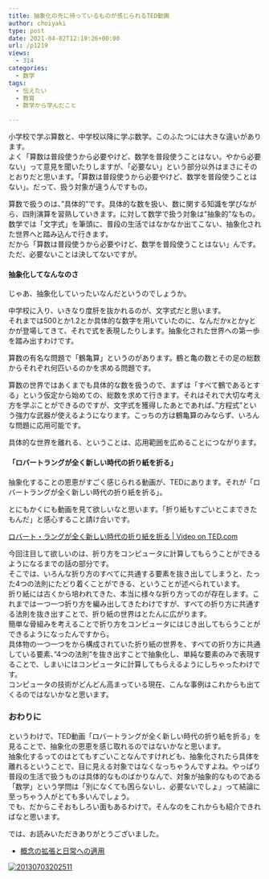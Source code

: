 ```yaml
---
title: 抽象化の先に待っているものが感じられるTED動画
author: choiyaki
type: post
date: 2021-04-02T12:19:26+00:00
url: /p1219
views:
  - 314
categories:
  - 数学
tags:
  - 伝えたい
  - 教育
  - 数学から学んだこと

---
```

小学校で学ぶ算数と、中学校以降に学ぶ数学。このふたつには大きな違いがあります。  
よく「算数は普段使うから必要やけど、数学を普段使うことはない。やから必要ない」って意見を聞いたりしますが、「必要ない」という部分以外はまさにそのとおりだと思います。「算数は普段使うから必要やけど、数学を普段使うことはない」。だって、扱う対象が違うんですもの。

算数で扱うのは、”具体的”です。具体的な数を扱い、数に関する知識を学びながら、四則演算を習熟していきます。に対して数学で扱う対象は”抽象的”なもの。数学では「文字式」を筆頭に、普段の生活ではなかなか出てこない、抽象化された世界へと踏み込んで行きます。  
だから「算数は普段使うから必要やけど、数学を普段使うことはない」んです。ただ、必要ないことは決してないですが。

#### 抽象化してなんなのさ

じゃあ、抽象化していったいなんだというのでしょうか。

中学校に入り、いきなり度肝を抜かれるのが、文字式だと思います。  
それまでは500とか1.2とか具体的な数字を用いていたのに、なんだかxとかyとかが登場してきて、それで式を表現したりします。抽象化された世界への第一歩を踏み出すわけです。

算数の有名な問題で「鶴亀算」というのがあります。鶴と亀の数とその足の総数からそれぞれ何匹いるのかを求める問題です。

算数の世界ではあくまでも具体的な数を扱うので、まずは「すべて鶴であるとする」という仮定から始めての、総数を求めて行きます。それはそれで大切な考え方を学ぶことができるのですが、文字式を獲得したあとであれば、”方程式”という強力な武器が使えるようになります。こっちの方は鶴亀算のみならず、いろんな問題に応用可能です。

具体的な世界を離れる、ということは、応用範囲を広めることにつながります。

#### 「ロバートラングが全く新しい時代の折り紙を折る」

抽象化することの恩恵がすごく感じられる動画が、TEDにあります。それが「ロバートラングが全く新しい時代の折り紙を折る」。

とにもかくにも動画を見て欲しいなと思います。「折り紙もすごいとこまできたもんだ」と感心すること請け合いです。

[ロバート・ラングが全く新しい時代の折り紙を折る | Video on TED.com][1]

今回注目して欲しいのは、折り方をコンピュータに計算してもらうことができるようになるまでの話の部分です。  
そこでは、いろんな折り方のすべてに共通する要素を抜き出してしまうと、たった4つの法則にたどり着くことができる、ということが述べられています。  
折り紙には古くから培われてきた、本当に様々な折り方ってのが存在します。これまでは一つ一つ折り方を編み出してきたわけですが、すべての折り方に共通する法則を抜き出すことで、折り紙の世界はとたんに広がります。  
簡単な骨組みを考えることで折り方をコンピュータにはじき出してもらうことができるようになったんですから。  
具体物の一つ一つをから構成されていた折り紙の世界を、すべての折り方に共通している要素、”4つの法則”を抜き出すことで抽象化し、単純な要素のみで表現することで、しまいにはコンピュータに計算してもらえるようにしちゃったわけです。  
コンピュータの技術がどんどん高まっている現在、こんな事例はこれからも出てくるのではないかなと思います。

### おわりに

というわけで、TED動画「ロバートラングが全く新しい時代の折り紙を折る」を見ることで、抽象化の恩恵を感じ取れるのではないかなと思います。  
抽象化するってのはとてもすごいことなんですけれども、抽象化されたら具体を離れるということで、目に見える対象ではなくなっちゃうんですよね。やっぱり普段の生活で扱うものは具体的なものばかりなんで、対象が抽象的なものである「数学」という学問は「別になくても困らないし、必要ないでしょ」って結論に至っちゃう人がとても多いんでしょう。  
でも、だからこそおもしろい面もあるわけで。そんなのをこれからも紹介できればなと思います。

では、お読みいただきありがとうございました。

  * [概念の拡張と日常への適用][2]

[<img src="https://i1.wp.com/farm4.staticflickr.com/3770/9212239490_e0600fdebe_z.jpg?w=660" alt="20130703202511" data-recalc-dims="1" />][3]

 [1]: http://www.ted.com/talks/lang/ja/robert_lang_folds_way_new_origami.html "ロバート・ラングが全く新しい時代の折り紙を折る | Video on TED.com"
 [2]: https://choiyaki.com/?p=1195
 [3]: http://www.flickr.com/photos/57988299%40N08/9212239490/ "20130703202511 by choiyaki, on Flickr"